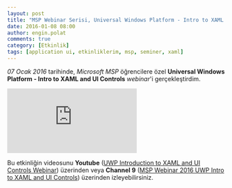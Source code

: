 ```yaml
---
layout: post
title: "MSP Webinar Serisi, Universal Windows Platform - Intro to XAML and UI Controls, Ocak 2016"
date: 2016-01-08 08:00
author: engin.polat
comments: true
category: [Etkinlik]
tags: [application ui, etkinliklerim, msp, seminer, xaml]
---
```

*07 Ocak 2016* tarihinde, *Microsoft MSP* öğrencilere özel **Universal Windows Platform - Intro to XAML and UI Controls** *webinar*'i gerçekleştirdim.

<div class="embed-responsive embed-responsive-16by9"><iframe class="embed-responsive-item" src="https://www.youtube.com/embed/https://www.youtube.com/watch?v=CDAYLz4zV5g" frameborder="0" allowfullscreen></iframe></div>

Bu etkinliğin videosunu **Youtube** (<a href="https://www.youtube.com/watch?v=CDAYLz4zV5g" target="_blank">UWP Introduction to XAML and UI Controls Webinar</a>) üzerinden veya **Channel 9** (<a href="https://channel9.msdn.com/Blogs/MVP-Windows-Dev/MSP-Webinar-2016-UWP-Intro-to-XAML-and-UI-Controls" target="_blank">MSP Webinar 2016 UWP Intro to XAML and UI Controls</a>) üzerinden izleyebilirsiniz.